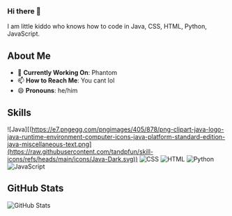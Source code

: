 ### Hi there 👋

I am little kiddo who knows how to code in Java, CSS, HTML, Python, JavaScript.

## About Me

- 🔭 **Currently Working On**: Phantom
- 📫 **How to Reach Me**: You cant lol
- 😄 **Pronouns**: he/him

## Skills
![Java][(https://e7.pngegg.com/pngimages/405/878/png-clipart-java-logo-java-runtime-environment-computer-icons-java-platform-standard-edition-java-miscellaneous-text.png](https://raw.githubusercontent.com/tandpfun/skill-icons/refs/heads/main/icons/Java-Dark.svg))
![CSS](https://img.shields.io/badge/CSS-1572B6?style=for-the-badge&logo=css3&logoColor=white)
![HTML](https://img.shields.io/badge/HTML-E34F26?style=for-the-badge&logo=html5&logoColor=white)
![Python](https://img.shields.io/badge/Python-3776AB?style=for-the-badge&logo=python&logoColor=white)
![JavaScript](https://img.shields.io/badge/JavaScript-F7DF1E?style=for-the-badge&logo=javascript&logoColor=white)

## GitHub Stats
![GitHub Stats](https://github-readme-stats.vercel.app/api?username=Y0Z0R4&show_icons=true&theme=radical)
